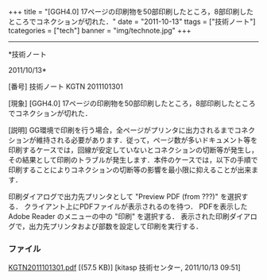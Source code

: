 ﻿+++
title = "[GGH4.0] 17ページの印刷物を50部印刷したところ，8部印刷したところでコネクションが切れた．"
date = "2011-10-13"
ttags = ["技術ノート"]
tcategories = ["tech"]
banner = "img/technote.jpg"
+++

-----------------------------------------------------------------------------------------------------------------------------

*技術ノート

2011/10/13*


[番号]
技術ノート KGTN 2011101301

[現象]
[GGH4.0]
17ページの印刷物を50部印刷したところ，8部印刷したところでコネクションが切れた．

[説明]
GG環境で印刷を行う場合，全ページがプリンタに出力されるまでコネクションが維持される必要があります．従って，ページ数が多いドキュメント等を印刷するケースでは，回線が安定していないとコネクションの切断等が発生し，その結果として印刷のトラブルが発生します．本件のケースでは，以下の手順で印刷することによりコネクションの切断等の影響を最小限に抑えることが出来ます．

印刷ダイアログで出力先プリンタとして "Preview PDF (from ???)"
を選択する．
クライアント上にPDFファイルが表示されるのを待つ．
PDFを表示した Adobe Reader のメニューの中の "印刷" を選択する．
表示された印刷ダイアログで，出力先プリンタおよび部数を設定して印刷を実行する．


### ファイル

 
 


[KGTN2011101301.pdf](http://techreport.kitasp.net/attachments/download/656/KGTN2011101301.pdf)
 [(57.5 KB)] [kitasp 技術センター, 2011/10/13
09:51]


 


 

